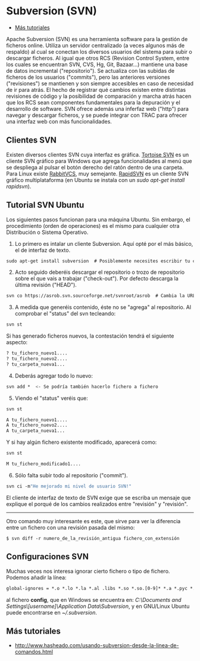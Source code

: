 # Subversion (SVN)

- [Más tutoriales](#más-tutoriales)

Apache Subversion (SVN) es una herramienta software para la gestión de ficheros online. Utiliza un servidor centralizado (a veces algunos más de respaldo) al cual se conectan los diversos usuarios del sistema para subir o descargar ficheros. Al igual que otros RCS (Revision Control System, entre los cuales se encuentran SVN, CVS, Hg, Git, Bazaar...) mantiene una base de datos incremental ("repositorio"). Se actualiza con las subidas de ficheros de los usuarios ("commits"), pero las anteriores versiones ("revisiones") se mantienen y son siempre accesibles en caso de necesidad de ir para atrás. El hecho de registrar qué cambios existen entre distintas revisiones de código y la posibilidad de comparación y marcha atrás hacen que los RCS sean componentes fundamentales para la depuración y el desarrollo de software. SVN ofrece además una inferfaz web ("http") para navegar y descargar ficheros, y se puede integrar con TRAC para ofrecer una interfaz web con más funcionalidades.

## Clientes SVN

Existen diversos clientes SVN cuya interfaz es gráfica. [Tortoise SVN](http://tortoisesvn.net/downloads) es un cliente SVN gráfico para Windows que agrega funcionalidades al menú que se despliega al pulsar el botón derecho del ratón dentro de una carpeta. Para Linux existe [RabbitVCS](http://www.rabbitvcs.org), muy semejante. [RapidSVN](http://rapidsvn.tigris.org) es un cliente SVN gráfico
multiplataforma (en Ubuntu se instala con un *sudo apt-get install rapidsvn*).

## Tutorial SVN Ubuntu

Los siguientes pasos funcionan para una máquina Ubuntu. Sin embargo, el procedimiento (orden de operaciones) es el mismo para cualquier otra Distribución o Sistema Operativo.

1. Lo primero es intalar un cliente Subversion. Aquí opté por el más básico, el de interfaz de texto.

```bash
sudo apt-get install subversion  # Posiblemente necesites escribir tu contraseña de sudo
```

2. Acto seguido deberéis descargar el repositorio o trozo de repositorio sobre el que vais a trabajar ("check-out"). Por defecto descarga la última revisión ("HEAD").

```bash
svn co https://asrob.svn.sourceforge.net/svnroot/asrob  # Cambia la URL (http...) por la del repositorio en cuestión. Posiblemente necesites escribir tu contraseña de usuario del repositorio
```

3. A medida que generéis contenido, éste no se "agrega" al repositorio. Al comprobar el "status" del svn tecleando:

```bash
svn st
```

Si has generado ficheros nuevos, la contestación tendrá el siguiente aspecto:
```bash
? tu_fichero_nuevo1....
? tu_fichero_nuevo2....
? tu_carpeta_nueva1...
```

4. Deberás agregar todo lo nuevo:

```bash
svn add *  <- Se podría también hacerlo fichero a fichero
```

5. Viendo el "status" veréis que:

```bash
svn st

A tu_fichero_nuevo1....
A tu_fichero_nuevo2....
A tu_carpeta_nueva1...
```

Y si hay algún fichero existente modificado, aparecerá como:

```bash
svn st

M tu_fichero_modificado1....
```

6. Sólo falta subir todo al repositorio ("commit").

```bash
svn ci -m"He mejorado mi nivel de usuario SVN!"
```

El cliente de interfaz de texto de SVN exige que se escriba un mensaje
que explique el porqué de los cambios realizados entre "revisión" y
"revisión".

-----

Otro comando muy interesante es este, que sirve para ver la diferencia
entre un fichero con una revisión pasada del mismo:

`$ svn diff -r numero_de_la_revisión_antigua fichero_con_extensión`

## Configuraciones SVN

Muchas veces nos interesa ignorar cierto fichero o tipo de fichero.
Podemos añadir la línea:

```bash
global-ignores = *.o *.lo *.la *.al .libs *.so *.so.[0-9]* *.a *.pyc *.pyo Thumbs.db *.aux *.blg *.out *.lof *.suo build
```

al fichero **config**, que en Windows se encuentra en: *C:\\Documents and Settings\\\[username\]\\Application Data\\Subversion*, y en GNU/Linux Ubuntu puede encontrarse en *~/.subversion*.

## Más tutoriales
- http://www.hasheado.com/usando-subversion-desde-la-linea-de-comandos.html
